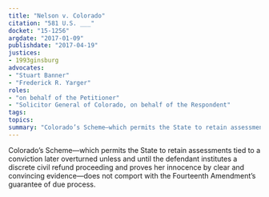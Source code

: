 ```yaml
---
title: "Nelson v. Colorado"
citation: "581 U.S. ___"
docket: "15-1256"
argdate: "2017-01-09"
publishdate: "2017-04-19"
justices:
- 1993ginsburg
advocates:
- "Stuart Banner"
- "Frederick R. Yarger"
roles:
- "on behalf of the Petitioner"
- "Solicitor General of Colorado, on behalf of the Respondent"
tags:
topics:
summary: "Colorado’s Scheme—which permits the State to retain assessments tied to a conviction later overturned unless and until the defendant institutes a discrete civil refund proceeding and proves her innocence by clear and convincing evidence—does not comport with the Fourteenth Amendment’s guarantee of due process."
---
```

Colorado’s Scheme—which permits the State to retain assessments tied to a conviction later overturned unless and until the defendant institutes a discrete civil refund proceeding and proves her innocence by clear and convincing evidence—does not comport with the Fourteenth Amendment’s guarantee of due process.

